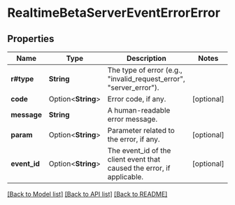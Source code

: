 # RealtimeBetaServerEventErrorError

## Properties

Name | Type | Description | Notes
------------ | ------------- | ------------- | -------------
**r#type** | **String** | The type of error (e.g., \"invalid_request_error\", \"server_error\").  | 
**code** | Option<**String**> | Error code, if any. | [optional]
**message** | **String** | A human-readable error message. | 
**param** | Option<**String**> | Parameter related to the error, if any. | [optional]
**event_id** | Option<**String**> | The event_id of the client event that caused the error, if applicable.  | [optional]

[[Back to Model list]](../README.md#documentation-for-models) [[Back to API list]](../README.md#documentation-for-api-endpoints) [[Back to README]](../README.md)



